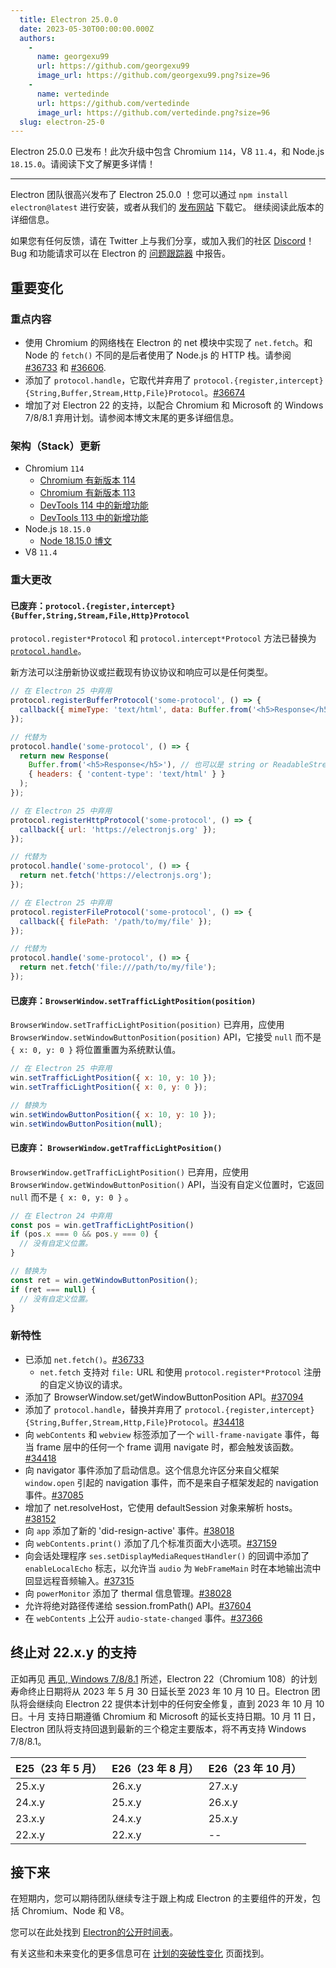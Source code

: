 ```yaml
---
  title: Electron 25.0.0
  date: 2023-05-30T00:00:00.000Z
  authors:
    -
      name: georgexu99
      url: https://github.com/georgexu99
      image_url: https://github.com/georgexu99.png?size=96
    -
      name: vertedinde
      url: https://github.com/vertedinde
      image_url: https://github.com/vertedinde.png?size=96
  slug: electron-25-0
---
```


Electron 25.0.0 已发布！此次升级中包含 Chromium `114`，V8 `11.4`，和 Node.js `18.15.0`。请阅读下文了解更多详情！

---

Electron 团队很高兴发布了 Electron 25.0.0 ！您可以通过 `npm install electron@latest` 进行安装，或者从我们的 [发布网站](https://releases.electronjs.org/releases/stable) 下载它。 继续阅读此版本的详细信息。

如果您有任何反馈，请在 Twitter 上与我们分享，或加入我们的社区 [Discord](https://discord.com/invite/electronjs)！Bug 和功能请求可以在 Electron 的 [问题跟踪器](https://github.com/electron/electron/issues) 中报告。

## 重要变化

### 重点内容

- 使用 Chromium 的网络栈在 Electron 的 net 模块中实现了 `net.fetch`。和 Node 的 `fetch()` 不同的是后者使用了 Node.js 的 HTTP 栈。请参阅 [#36733](https://github.com/electron/electron/pull/36733) 和 [#36606](https://github.com/electron/electron/pull/36606).
- 添加了 `protocol.handle`，它取代并弃用了 `protocol.{register,intercept}{String,Buffer,Stream,Http,File}Protocol`。[#36674](https://github.com/electron/electron/pull/36674)
- 增加了对 Electron 22 的支持，以配合 Chromium 和 Microsoft 的 Windows 7/8/8.1 弃用计划。请参阅本博文末尾的更多详细信息。

### 架构（Stack）更新

- Chromium `114`
  - [Chromium 有新版本 114](https://developer.chrome.com/blog/new-in-chrome-114/)
  - [Chromium 有新版本 113](https://developer.chrome.com/blog/new-in-chrome-113/)
  - [DevTools 114 中的新增功能](https://developer.chrome.com/blog/new-in-devtools-114/)
  - [DevTools 113 中的新增功能](https://developer.chrome.com/blog/new-in-devtools-113/)
- Node.js `18.15.0`
  - [Node 18.15.0 博文](https://nodejs.org/en/blog/release/v18.15.0/)
- V8 `11.4`

### 重大更改

#### 已废弃：`protocol.{register,intercept}{Buffer,String,Stream,File,Http}Protocol`

`protocol.register*Protocol` 和 `protocol.intercept*Protocol` 方法已替换为 [`protocol.handle`](api/protocol.md#protocolhandlescheme-handler)。

新方法可以注册新协议或拦截现有协议协议和响应可以是任何类型。

```js
// 在 Electron 25 中弃用
protocol.registerBufferProtocol('some-protocol', () => {
  callback({ mimeType: 'text/html', data: Buffer.from('<h5>Response</h5>') });
});

// 代替为
protocol.handle('some-protocol', () => {
  return new Response(
    Buffer.from('<h5>Response</h5>'), // 也可以是 string or ReadableStream。
    { headers: { 'content-type': 'text/html' } }
  );
});
```

```js
// 在 Electron 25 中弃用
protocol.registerHttpProtocol('some-protocol', () => {
  callback({ url: 'https://electronjs.org' });
});

// 代替为
protocol.handle('some-protocol', () => {
  return net.fetch('https://electronjs.org');
});
```

```js
// 在 Electron 25 中弃用
protocol.registerFileProtocol('some-protocol', () => {
  callback({ filePath: '/path/to/my/file' });
});

// 代替为
protocol.handle('some-protocol', () => {
  return net.fetch('file:///path/to/my/file');
});
```

#### 已废弃：`BrowserWindow.setTrafficLightPosition(position)`

`BrowserWindow.setTrafficLightPosition(position)` 已弃用，应使用 `BrowserWindow.setWindowButtonPosition(position)` API，它接受 `null` 而不是 `{ x: 0, y: 0 }` 将位置重置为系统默认值。

```js
// 在 Electron 25 中弃用
win.setTrafficLightPosition({ x: 10, y: 10 });
win.setTrafficLightPosition({ x: 0, y: 0 });

// 替换为
win.setWindowButtonPosition({ x: 10, y: 10 });
win.setWindowButtonPosition(null);
```

#### 已废弃： `BrowserWindow.getTrafficLightPosition()`

`BrowserWindow.getTrafficLightPosition()` 已弃用，应使用 `BrowserWindow.getWindowButtonPosition()` API，当没有自定义位置时，它返回 `null` 而不是 `{ x: 0, y: 0 }` 。

```js
// 在 Electron 24 中弃用
const pos = win.getTrafficLightPosition()
if (pos.x === 0 && pos.y === 0) {
  // 没有自定义位置。
}

// 替换为
const ret = win.getWindowButtonPosition();
if (ret === null) {
  // 没有自定义位置。
}
```

### 新特性

- 已添加 `net.fetch()`。[#36733](https://github.com/electron/electron/pull/36733)
  - `net.fetch` 支持对 `file:` URL 和使用 `protocol.register*Protocol` 注册的自定义协议的请求。
- 添加了 BrowserWindow.set/getWindowButtonPosition API。[#37094](https://github.com/electron/electron/pull/37094)
- 添加了 `protocol.handle`，替换并弃用了 `protocol.{register,intercept}{String,Buffer,Stream,Http,File}Protocol`。[#34418](https://github.com/electron/electron/pull/34418)
- 向 `webContents` 和 `webview` 标签添加了一个 `will-frame-navigate` 事件，每当 frame 层中的任何一个 frame 调用 navigate 时，都会触发该函数。[#34418](https://github.com/electron/electron/pull/34418)
- 向 navigator 事件添加了启动信息。这个信息允许区分来自父框架 `window.open` 引起的 navigation 事件，而不是来自子框架发起的 navigation 事件。[#37085](https://github.com/electron/electron/pull/37085)
- 增加了 net.resolveHost，它使用 defaultSession 对象来解析 hosts。[#38152](https://github.com/electron/electron/pull/38152)
- 向 `app` 添加了新的 'did-resign-active' 事件。[#38018](https://github.com/electron/electron/pull/38018)
- 向 `webContents.print()` 添加了几个标准页面大小选项。[#37159](https://github.com/electron/electron/pull/37159)
- 向会话处理程序 `ses.setDisplayMediaRequestHandler()` 的回调中添加了 `enableLocalEcho` 标志，以允许当 `audio` 为 `WebFrameMain` 时在本地输出流中回显远程音频输入。[#37315](https://github.com/electron/electron/pull/37315)
- 向 `powerMonitor` 添加了 thermal 信息管理。[#38028](https://github.com/electron/electron/pull/38028)
- 允许将绝对路径传递给 session.fromPath() API。[#37604](https://github.com/electron/electron/pull/37604)
- 在 `webContents` 上公开 `audio-state-changed` 事件。[#37366](https://github.com/electron/electron/pull/37366)

## 终止对 22.x.y 的支持

正如再见 [再见, Windows 7/8/8.1](https://www.electronjs.org/blog/windows-7-to-8-1-deprecation-notice) 所述，Electron 22（Chromium 108）的计划寿命终止日期将从 2023 年 5 月 30 日延长至 2023 年 10 月 10 日。Electron 团队将会继续向 Electron 22 提供本计划中的任何安全修复，直到 2023 年 10 月 10 日。十月
支持日期遵循 Chromium 和 Microsoft 的延长支持日期。10 月 11 日，Electron 团队将支持回退到最新的三个稳定主要版本，将不再支持 Windows 7/8/8.1。

| E25（23 年 5 月） | E26（23 年 8 月） | E26（23 年 10 月） |
| ----------------- | ----------------- | ------------------ |
| 25.x.y            | 26.x.y            | 27.x.y             |
| 24.x.y            | 25.x.y            | 26.x.y             |
| 23.x.y            | 24.x.y            | 25.x.y             |
| 22.x.y            | 22.x.y            | --                 |

## 接下来

在短期内，您可以期待团队继续专注于跟上构成 Electron 的主要组件的开发，包括 Chromium、Node 和 V8。

您可以在此处找到 [Electron的公开时间表](https://www.electronjs.org/docs/latest/tutorial/electron-timelines)。

有关这些和未来变化的更多信息可在 [计划的突破性变化](https://github.com/electron/electron/blob/main/docs/breaking-changes.md) 页面找到。
